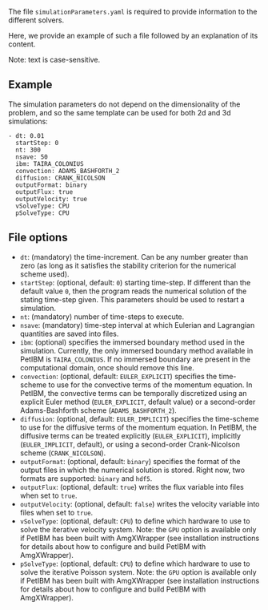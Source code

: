 The file `simulationParameters.yaml` is required to provide information to the different solvers.

Here, we provide an example of such a file followed by an explanation of its content.

Note: text is case-sensitive.


## Example

The simulation parameters do not depend on the dimensionality of the problem, and so the same template can be used for both 2d and 3d simulations:

    - dt: 0.01
      startStep: 0
      nt: 300
      nsave: 50
      ibm: TAIRA_COLONIUS
      convection: ADAMS_BASHFORTH_2
      diffusion: CRANK_NICOLSON
      outputFormat: binary
      outputFlux: true
      outputVelocity: true
      vSolveType: CPU
      pSolveType: CPU


## File options

* `dt`: (mandatory) the time-increment. Can be any number greater than zero (as long as it satisfies the stability criterion for the numerical scheme used).
* `startStep`: (optional, default: `0`) starting time-step. If different than the default value `0`, then the program reads the numerical solution of the stating time-step given. This parameters should be used to restart a simulation.
* `nt`: (mandatory) number of time-steps to execute.
* `nsave`: (mandatory) time-step interval at which Eulerian and Lagrangian quantities are saved into files.
* `ibm`: (optional) specifies the immersed boundary method used in the simulation. Currently, the only immersed boundary method available in PetIBM is `TAIRA_COLONIUS`. If no immersed boundary are present in the computational domain, once should remove this line.
* `convection`: (optional, default: `EULER_EXPLICIT`) specifies the time-scheme to use for the convective terms of the momentum equation. In PetIBM, the convective terms can be temporally discretized using an explicit Euler method (`EULER_EXPLICIT`, default value) or a second-order Adams-Bashforth scheme (`ADAMS_BASHFORTH_2`).
* `diffusion`: (optional, default: `EULER_IMPLICIT`) specifies the time-scheme to use for the diffusive terms of the momentum equation. In PetIBM, the diffusive terms can be  treated explicitly (`EULER_EXPLICIT`), implicitly (`EULER_IMPLICIT`, default), or using a second-order Crank-Nicolson scheme (`CRANK_NICOLSON`).
* `outputFormat`: (optional, default: `binary`) specifies the format of the output files in which the numerical solution is stored. Right now, two formats are supported: `binary` and `hdf5`.
* `outputFlux`: (optional, default: `true`) writes the flux variable into files when set to `true`.
* `outputVelocity`: (optional, default: `false`) writes the velocity variable into files when set to `true`.
* `vSolveType`: (optional, default: `CPU`) to define which hardware to use to solve the iterative velocity system. Note: the `GPU` option is available only if PetIBM has been built with AmgXWrapper (see installation instructions for details about how to configure and build PetIBM with AmgXWrapper).
* `pSolveType`: (optional, default: `CPU`) to define which hardware to use to solve the iterative Poisson system. Note: the `GPU` option is available only if PetIBM has been built with AmgXWrapper (see installation instructions for details about how to configure and build PetIBM with AmgXWrapper).
